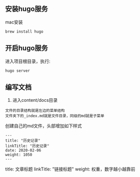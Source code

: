 
## 安装hugo服务

mac安装

```
brew install hugo
```

## 开启hugo服务

进入项目根目录，执行:

```
hugo server
```

## 编写文档

1. 进入content/docs目录

```
文件的目录结构就是左边的菜单结构
文件夹下的_index.md就是文件目录，同级的md就是子菜单
```

创建自己的md文件，头部增加如下样式

```
---
title: "历史记录"
linkTitle: "历史记录"
date: 2020-02-06
weight: 1050
---
```

title: 文章标题
linkTitle: "链接标题"
weight: 权重，数字越小越靠前
